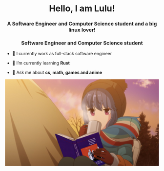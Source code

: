 <h1 align="center">Hello, I am Lulu!</h1>

<h3 align="center">A Software Engineer and Computer Science student and a big linux lover! </h3>

<h3 align="center">Software Engineer and Computer Science student</h3>

- 🔭 I currently work as full-stack software engineer

- 🌱 I’m currently learning **Rust**

- 💬 Ask me about **cs, math, games and anime**

<img src="assets/Shima_Rin_reading_SICP.jpg"/>
